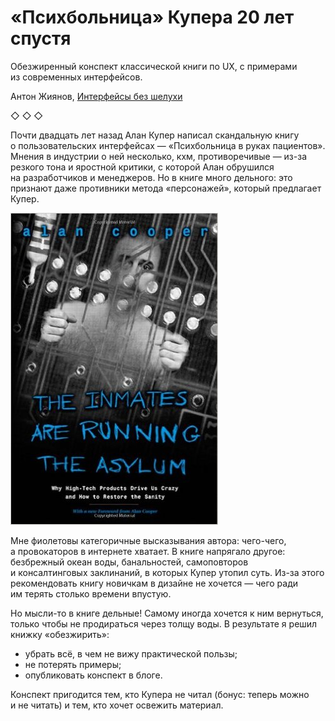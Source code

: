 # «Психбольница» Купера 20 лет спустя

Обезжиренный конспект классической книги по&nbsp;UX, с&nbsp;примерами из&nbsp;современных интерфейсов.

Антон&nbsp;Жиянов, [Интерфейсы&nbsp;без&nbsp;шелухи](https://dangry.ru/)

◇&nbsp;◇&nbsp;◇

Почти двадцать лет назад Алан Купер написал скандальную книгу о&nbsp;пользовательских интерфейсах&nbsp;&mdash; &laquo;Психбольница в&nbsp;руках пациентов&raquo;. Мнения в&nbsp;индустрии о&nbsp;ней несколько, кхм, противоречивые&nbsp;&mdash; из-за резкого тона и&nbsp;яростной критики, с&nbsp;которой Алан обрушился на&nbsp;разработчиков и&nbsp;менеджеров. Но&nbsp;в&nbsp;книге много дельного: это признают даже противники метода &laquo;персонажей&raquo;, который предлагает Купер.

![Психбольница в&nbsp;руках пациентов](images/asylum.jpg)

Мне фиолетовы категоричные высказывания автора: чего-чего, а&nbsp;провокаторов в&nbsp;интернете хватает. В&nbsp;книге напрягало другое: безбрежный океан воды, банальностей, самоповторов и&nbsp;консалтинговых заклинаний, в&nbsp;которых Купер утопил суть. Из-за этого рекомендовать книгу новичкам в&nbsp;дизайне не&nbsp;хочется&nbsp;&mdash; чего ради им&nbsp;терять столько времени впустую.

Но&nbsp;мысли-то в&nbsp;книге дельные! Самому иногда хочется к&nbsp;ним вернуться, только чтобы не&nbsp;продираться через толщу воды. В&nbsp;результате я&nbsp;решил книжку &laquo;обезжирить&raquo;:

- убрать всё, в&nbsp;чем не&nbsp;вижу практической пользы;
- не&nbsp;потерять примеры;
- опубликовать конспект в&nbsp;блоге.

Конспект пригодится тем, кто&nbsp;Купера не&nbsp;читал (бонус: теперь можно и&nbsp;не&nbsp;читать) и&nbsp;тем, кто&nbsp;хочет освежить материал.
